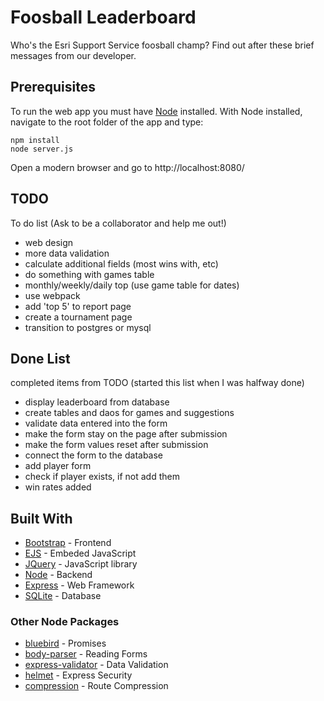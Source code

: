 # Foosball Leaderboard

Who's the Esri Support Service foosball champ? Find out after these brief messages from our developer.

## Prerequisites

To run the web app you must have [Node](https://nodejs.org/en/) installed. With Node installed, navigate to the root folder of the app and type:

```
npm install
node server.js
```
Open a modern browser and go to http://localhost:8080/


## TODO
To do list (Ask to be a collaborator and help me out!)
* web design
* more data validation
* calculate additional fields (most wins with, etc)
* do something with games table
* monthly/weekly/daily top (use game table for dates)
* use webpack
* add 'top 5' to report page
* create a tournament page
* transition to postgres or mysql

## Done List
completed items from TODO (started this list when I was halfway done)
* display leaderboard from database
* create tables and daos for games and suggestions
* validate data entered into the form
* make the form stay on the page after submission
* make the form values reset after submission
* connect the form to the database
* add player form
* check if player exists, if not add them
* win rates added


## Built With
* [Bootstrap](https://getbootstrap.com/) - Frontend
* [EJS](https://ejs.co/) - Embeded JavaScript
* [JQuery](https://jquery.com/) - JavaScript library
* [Node](https://nodejs.org/en/) - Backend
* [Express](https://expressjs.com/) - Web Framework
* [SQLite](https://www.sqlite.org/index.html) - Database

### Other Node Packages
* [bluebird](http://bluebirdjs.com/docs/getting-started.html) - Promises
* [body-parser](https://www.npmjs.com/package/body-parser) - Reading Forms
* [express-validator](https://express-validator.github.io/docs/) - Data Validation
* [helmet](https://helmetjs.github.io/) - Express Security
* [compression](https://www.npmjs.com/package/compression) - Route Compression
